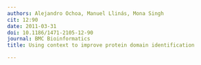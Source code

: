 ```yaml
---
authors: Alejandro Ochoa, Manuel Llinás, Mona Singh
cit: 12:90
date: 2011-03-31
doi: 10.1186/1471-2105-12-90
journal: BMC Bioinformatics
title: Using context to improve protein domain identification

---
```


